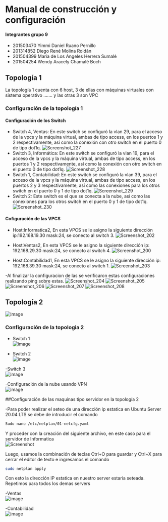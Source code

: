# Manual de construcción y configuración
#### Integrantes grupo 9 
- 201503470 Yimmi Daniel Ruano Pernillo
- 201314852 Diego René Molina Roldán
- 201504399 María de Los Angeles Herrera Sumalé
- 201504254 Wendy Aracely Chamalé Boch

## Topología 1 
La topología 1 cuenta con 6 host, 3 de ellas con máquinas virtuales con sistema operativo .......  y las otras 3 son VPC

### Configuración de la topología 1

#### Configuración de los Switch 
- Switch 4, Ventas: En este switch se configuró la vlan 29, para el acceso de la vpcs y la máquina virtual, ambas de tipo access, en los puertos 1 y 2 respectivamente,  así como la conexión con otro switch en el puerto 0 de tipo dot1q.
![Screenshot_227](https://user-images.githubusercontent.com/70044543/111055581-dddbb600-843c-11eb-911e-0ae03f795828.png)
- Switch 3, Informática: En este switch se configuró la vlan 19, para el acceso de la vpcs y la máquina virtual, ambas de tipo access, en los puertos 1 y 2 respectivamente,  así como la conexión con otro switch en el puerto 0 de tipo dot1q.
![Screenshot_228](https://user-images.githubusercontent.com/70044543/111055653-dd8fea80-843d-11eb-9917-126ba910e1e7.png)
- Switch 1, Contabilidad: En este switch se configuró la vlan 39, para el acceso de la vpcs y la máquina virtual, ambas de tipo access, en los puertos 2 y 3 respectivamente,  así como las conexiones para los otros switch en el puerto 0 y 1 de tipo dot1q.
![Screenshot_229](https://user-images.githubusercontent.com/70044543/111055668-0c0dc580-843e-11eb-8d39-73f5155ff5ec.png)
- Switch 2: Este switch es el que se conecta a la nube, así como las conexiones para los otros switch en el puerto 0 y 1 de tipo dot1q.
![Screenshot_230](https://user-images.githubusercontent.com/70044543/111055702-6149d700-843e-11eb-8d66-e92f7036b884.png)

#### Cofiguración de las VPCS
- Host:Informatica2, En esta VPCS se le asigno la siguiente dirección ip:192.168.19.30 mask:24, se conecto al switch 3.
![Screenshot_202](https://user-images.githubusercontent.com/58566059/111056712-e0430d80-8446-11eb-992a-79dcb2d72df7.png)

- Host:Ventas2, En esta VPCS se le asigno la siguiente dirección ip: 192.168.29.30 mask:24, se conecto al switch 4.
![Screenshot_200](https://user-images.githubusercontent.com/58566059/111056457-8d685680-8444-11eb-865b-fe4626492c74.png)
- Host:Contabilidad1, En esta VPCS se le asigno la siguiente dirección ip: 192.168.39.30 mask:24, se conecto al switch 1.
![Screenshot_203](https://user-images.githubusercontent.com/58566059/111056657-6448c580-8446-11eb-9359-3773fb11552d.png)


-Al finalizar la configuracion de las se verificaron estas configuraciones realizando ping sobre estas.
![Screenshot_204](https://user-images.githubusercontent.com/58566059/111056754-37e17900-8447-11eb-99c3-5f1bfac04445.png)
![Screenshot_205](https://user-images.githubusercontent.com/58566059/111056764-50519380-8447-11eb-9283-581fa7f1537f.png)
![Screenshot_206](https://user-images.githubusercontent.com/58566059/111056766-55164780-8447-11eb-88f9-706fa81b78ca.png)
![Screenshot_207](https://user-images.githubusercontent.com/58566059/111056768-58113800-8447-11eb-90d3-f4261a71251c.png)
![Screenshot_208](https://user-images.githubusercontent.com/58566059/111056769-5a739200-8447-11eb-850c-f2044784aa1a.png)

## Topología 2

![image](https://user-images.githubusercontent.com/24401039/111065489-b4904980-847f-11eb-9825-4bbd2ce451f9.png)

### Configuración de la topologia 2
- Switch 1  
![image](https://user-images.githubusercontent.com/24401039/111065493-b78b3a00-847f-11eb-916e-aa19f5ca0958.png)

- Switch 2  
![image](https://user-images.githubusercontent.com/24401039/111065495-b9ed9400-847f-11eb-95d4-baa5bf84e4b2.png)

-Switch 3  
![image](https://user-images.githubusercontent.com/24401039/111065502-bc4fee00-847f-11eb-8fb9-97d3b51f9b14.png)

-Configuración de la nube usando VPN  
![image](https://user-images.githubusercontent.com/24401039/111065507-bfe37500-847f-11eb-8999-6134a2c9e6f2.png)

##Configuración de las maquinas tipo servidor en la topología 2

-Para poder realizar el seteo de una dirección ip estatica en Ubuntu Server 20.04 LTS se debe de introducir el comando 
```sh
Sudo nano /etc/netplan/01-netcfg.yaml
```
Y proceder con la creación del siguiente archivo, en este caso para el servidor de Informatica  
![Screenshot](https://user-images.githubusercontent.com/24401039/111065730-d1794c80-8480-11eb-87b0-d6d4fea98c11.png)

Luego, usamos la combinación de teclas Ctrl+O para guardar y Ctrl+X para cerrar el editor de texto e ingresamos el comando
```sh
sudo netplan apply
```

Con esto la dirección IP estatica en nuestro server estaria seteada. Repetimos para todos los demas servers

-Ventas  
![image](https://user-images.githubusercontent.com/24401039/111065770-143b2480-8481-11eb-8b50-7122c63a9655.png)

-Contabilidad  
![image](https://user-images.githubusercontent.com/24401039/111065780-1d2bf600-8481-11eb-8c58-f6934ae29c0f.png)





